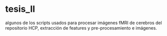 # tesis_II
 algunos de los scripts usados para procesar imágenes fMRI de cerebros del repositorio HCP, extracción de features y pre-procesamiento e imágenes.
